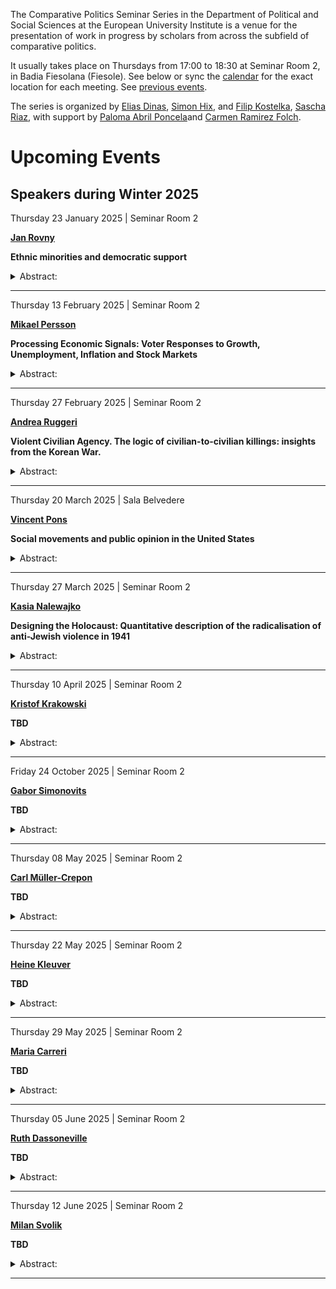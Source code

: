 The Comparative Politics Seminar Series in the Department of Political
and Social Sciences at the European University Institute is a venue for
the presentation of work in progress by scholars from across the
subfield of comparative politics.

It usually takes place on Thursdays from 17:00 to 18:30 at Seminar Room
2, in Badia Fiesolana (Fiesole). See below or sync the
[calendar](webcal://raw.githubusercontent.com/cpss-eui/cpss-eui.github.io/main/events.ics)
for the exact location for each meeting. See [previous
events](https://cpss-eui.github.io/old_events.html).

The series is organized by [Elias
Dinas](https://www.eui.eu/people?id=elias-dinas), [Simon
Hix](https://simonhix.com//), and [Filip
Kostelka](https://filipkostelka.com/), [Sascha
Riaz](https://saschariaz.com/), with support by [Paloma Abril
Poncela](https://www.eui.eu/people?id=paloma-abril-poncela)and [Carmen
Ramirez Folch](https://www.eui.eu/people?id=carmen-ramirez-folch).

# Upcoming Events

## Speakers during Winter 2025

Thursday 23 January 2025 | Seminar Room 2
<p>
<strong><a href='https://www.rovny.org/'>Jan Rovny</a></strong>
</p>

**Ethnic minorities and democratic support**

<details>
<summary>
Abstract:
</summary>
<p>
Ethnicity and democracy are generally expected to be at odds with each
other. However, studies rarely engage with the democratic preferences
and minorities and fail to consider democracy as a multifaceted concept,
combining majoritarian decision-making with counter-majoritarian rights
protection. This project argues that ethnic minorities view democracy in
light of their position within the polity. Their democratic preferences
are not unidimensional, but rather depend on the specific aspect of
democracy. The project investigates four core tenets of democracy:
electoral democracy, liberal democracy, social rights, and people rule;
as well as three oppositions to democracy: populism, illiberalism, and
authoritarianism. The project demonstrates that minorities differ in
their focus on distinct aspects of democracy. Minorities with a more
precarious association to the majority-dominated state – eastern
European historical minorities and western European Muslims – are
particularly concerned about liberal democracy and social rights, while
being more hesitant about electoral and popular democracy. Minorities
more rooted within the existing state – western European historical
minorities – show lower concern for democracy in general.
</p>
</details>
<hr>
Thursday 13 February 2025 | Seminar Room 2
<p>
<strong><a href='https://mikaelpersson.org/'>Mikael Persson</a></strong>
</p>

**Processing Economic Signals: Voter Responses to Growth, Unemployment,
Inflation and Stock Markets**

<details>
<summary>
Abstract:
</summary>
<p>
Economic voting theory suggests that voters reward incumbents for strong
economic performance and punish them for weak performance. However, this
view often ignores the multidimensional nature of the economy. Hence, we
lack systematic evidence about how voters simultaneously process
multiple economic signals. This study provides a comprehensive
examination of how voters respond to four key economic dimensions:
growth, unemployment, inflation, and stock markets. We develop a
theoretical framework distinguishing between different types of economic
reasoning: macroeconomic, egotropic, sociotropic, and distributive
reasoning. We first use descriptive data from OECD countries to
understand the economy’s dimensionality and analyze survey data from
national election studies to assess the impact on economic evaluations.
Finally, we present findings from survey experiments conducted in
Germany, Sweden, and the United States, tailored to analyze the impact
of the four economic dimensions in an ideal information setting. Our
results reveal interesting patterns in how voters process economic
information. Voters can discern relationships between economic
dimensions and their effects on personal and economic circumstances, and
distributional outcomes. Subsequently, all four signals independently
affect preferences for economic policy and voting intentions. Inflation
emerges as a dominant factor, shaping personal and national economic
evaluations. Our findings challenge traditional approaches to economic
voting by exploring how voters integrate multiple economic signals. By
emphasizing the multidimensionality of economic signals, we highlight
implications for democratic accountability.
</p>
</details>
<hr>
Thursday 27 February 2025 | Seminar Room 2
<p>
<strong><a href='0'>Andrea Ruggeri</a></strong>
</p>

**Violent Civilian Agency. The logic of civilian-to-civilian killings:
insights from the Korean War.**

<details>
<summary>
Abstract:
</summary>
<p>
The concept of violent civilian agency in wartime remains largely
unexplored. Challenging the prevailing view of civilians as passive
victims or bystanders of violence, we propose a theory of pre-emptive
civilian killings to explain the motive, timing, and location of
incidents where civilians proactively turn to violence against each
other during conflicts. Our argument suggests that civilian-on-civilian
violence primarily occurs in areas where locals have collaborated with
occupying military forces. Specifically, collaborators may engage in
preemptive killings of non-collaborators to prevent whistleblowing but
also prevent victims’ revenge, especially as invading forces retreat and
rival armed groups advance. We empirically test this theory using
geocoded event data from the Korean War (1950–1953), focusing on
civilian violence patterns surrounding the North Korean troops’ abrupt
retreat, ordered by Kim Il-sung. Our findings reveal a significant
increase in pre-emptive civilian killings following the retreat,
particularly in regions with high levels of prior collaboration. This
study makes three key contributions: it highlights the concept of
violent agency among civilians, theorizes the conditions under which
such agency emerges, and empirically tests these ideas using novel data.
By shedding light on civilian behaviour in war, our work reveals how
specific incentives and opportunities can lead civilians to become
active perpetrators of violence against one another.
</p>
</details>
<hr>
Thursday 20 March 2025 | Sala Belvedere 
<p>
<strong><a href='https://www.vincentpons.org/'>Vincent Pons</a></strong>
</p>

**Social movements and public opinion in the United States**

<details>
<summary>
Abstract:
</summary>
<p>
Recent social movements stand out by their spontaneous nature and lack
of stable leadership, raising doubts on their ability to generate
political change. This article provides systematic evidence on the
effects of protests on public opinion and political attitudes. Drawing
on a database covering the quasi-universe of protests held in the United
States, we identify 14 social movements that took place from 2017 to
2022, covering topics related to environmental protection, gender
equality, gun control, immigration, national and international politics,
and racial issues. We use Twitter data, Google search volumes, and
high-frequency surveys to track the evolution of online interest, policy
views, and vote intentions before and after the outset of each movement.
Combining national level event studies with difference-in-differences
designs exploiting variation in local protest intensity, we find that
protests generate substantial internet activity but have limited effects
on political attitudes. Except for the Black Lives Matter protests
following the death of George Floyd, which shifted views on racial
discrimination and increased votes for the Democrats, we estimate
precise null effects of protests on public opinion and electoral
behaviour.
</p>
</details>
<hr>
Thursday 27 March 2025 | Seminar Room 2
<p>
<strong><a href='https://kasia-nalewajko.github.io/'>Kasia
Nalewajko</a></strong>
</p>

**Designing the Holocaust: Quantitative description of the
radicalisation of anti-Jewish violence in 1941**

<details>
<summary>
Abstract:
</summary>
<p>
Who devised the Holocaust and decided on its implementation? Most
historians agree that the Holocaust originated during the invasion of
the Soviet Union, before the Conference in Wannsee in January 1942.
While Hitler’s responsibility is not put into question, scholars do
disagree about the exact place, time and authorship of the genocide.
This article systematically describes the violence committed in 1941 by
Nazi Germany and their collaborators during the invasion of the USSR.
Drawing on information from interviews with Holocaust witnesses
meticulously conducted by an NGO Yahad-In Unum, I classify the violence
experienced by the Jews by its degree, intent and perpetratorship. In
line with existing historical literature, in 1941, I find considerable
heterogeneity between the degree of violence with major, swiftly
committed killings concentrated in contemporary Lithuania, some parts of
Ukraine and Moldova. Conversely, large swaths of today’s territories of
Belarus and Galicia in Ukraine did not experience mass killings until
after the Wannsee Conference. A new and surprising finding relates to
the lack of violence: while scholars believe that the fate of the Soviet
Jews was “sealed” already in 1941, it turns out that the majority of
localities did not experience any violence until after the Wannsee
Conference. In sum, a few entrepreneurial commanders started devising
especially sadistic, large-scale shootings already in July 1941. Those
must have gained approval of the Nazi leadership and were implemented
across the entire controlled territory from 1942 onwards, at the same
time as Jews of Central and Western Europe started being transported to
extermination camps.
</p>
</details>
<hr>
Thursday 10 April 2025 | Seminar Room 2
<p>
<strong><a href='https://krzyskrakowski.github.io/'>Kristof
Krakowski</a></strong>
</p>

**TBD**

<details>
<summary>
Abstract:
</summary>
<p>
TBD
</p>
</details>
<hr>
Friday 24 October 2025 | Seminar Room 2
<p>
<strong><a href='https://www.gaborsimonovits.com/'>Gabor
Simonovits</a></strong>
</p>

**TBD**

<details>
<summary>
Abstract:
</summary>
<p>
TBD
</p>
</details>
<hr>
Thursday 08 May 2025 | Seminar Room 2
<p>
<strong><a href='https://www.carlmueller-crepon.org/'>Carl
Müller-Crepon</a></strong>
</p>

**TBD**

<details>
<summary>
Abstract:
</summary>
<p>
TBD
</p>
</details>
<hr>
Thursday 22 May 2025 | Seminar Room 2
<p>
<strong><a href='https://www.heike-kluever.com/'>Heine
Kleuver</a></strong>
</p>

**TBD**

<details>
<summary>
Abstract:
</summary>
<p>
TBD
</p>
</details>
<hr>
Thursday 29 May 2025 | Seminar Room 2
<p>
<strong><a href='https://www.mariacarreri.com/'>Maria
Carreri</a></strong>
</p>

**TBD**

<details>
<summary>
Abstract:
</summary>
<p>
TBD
</p>
</details>
<hr>
Thursday 05 June 2025 | Seminar Room 2
<p>
<strong><a href='https://ruthdassonneville.netlify.app/'>Ruth
Dassoneville</a></strong>
</p>

**TBD**

<details>
<summary>
Abstract:
</summary>
<p>
TBD
</p>
</details>
<hr>
Thursday 12 June 2025 | Seminar Room 2
<p>
<strong><a href='0'>Milan Svolik</a></strong>
</p>

**TBD**

<details>
<summary>
Abstract:
</summary>
<p>
TBD
</p>
</details>
<hr>
